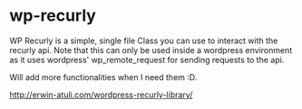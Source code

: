 wp-recurly
==========

WP Recurly is a simple, single file Class you can use to interact with
the recurly api. Note that this can only be used inside a wordpress environment
as it uses wordpress' wp_remote_request for sending requests to the api.

Will add more functionalities when I need them :D. 

http://erwin-atuli.com/wordpress-recurly-library/